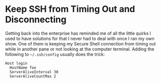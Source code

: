 # Keep SSH from Timing Out and Disconnecting

Getting back into the enterprise has reminded me of all the little
quirks I used to have solutions for that I never had to deal with once I
ran my own show. One of them is keeping my Secure Shell connection from
timing out while in another pane or not looking at the computer
terminal. Adding the following to `~/.ssh/config` usually does the
trick:

```ssh
Host login
  HostName foo
  ServerAliveInterval 30
  ServerAliveCountMax 2
```
